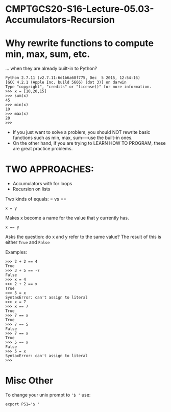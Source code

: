 # CMPTGCS20-S16-Lecture-05.03-Accumulators-Recursion

# Why rewrite functions to compute min, max, sum, etc.

... when they are already built-in to Python?

```
Python 2.7.11 (v2.7.11:6d1b6a68f775, Dec  5 2015, 12:54:16) 
[GCC 4.2.1 (Apple Inc. build 5666) (dot 3)] on darwin
Type "copyright", "credits" or "license()" for more information.
>>> x = [10,20,15]
>>> sum(x)
45
>>> min(x)
10
>>> max(x)
20
>>> 
```

* If you just want to solve a problem, you should NOT rewrite basic functions such as min, max, sum---use the built-in ones.
* On the other hand, if you are trying to LEARN HOW TO PROGRAM, these are great practice problems.

TWO APPROACHES:
==============

* Accumulators with for loops
* Recursion on lists

Two kinds of equals: = vs ==

```
x = y     
```

Makes x become a name for the value that y currently has.

```
x == y
```

Asks the question: do x and y refer to the same value?  The result of this is either `True` and `False`


Examples:

```
>>> 2 + 2 == 4
True
>>> 3 + 5 == -7
False
>>> x = 4
>>> 2 + 2 == x
True
>>> 5 = x
SyntaxError: can't assign to literal
>>> x = 7
>>> x == 7
True
>>> 7 == x
True
>>> 7 == 5
False
>>> 7 == x
True
>>> 5 == x
False
>>> 5 = x
SyntaxError: can't assign to literal
>>> 
```

Misc Other
==========

To change your unix prompt to `'$ '` use:

```
export PS1='$ '
```
